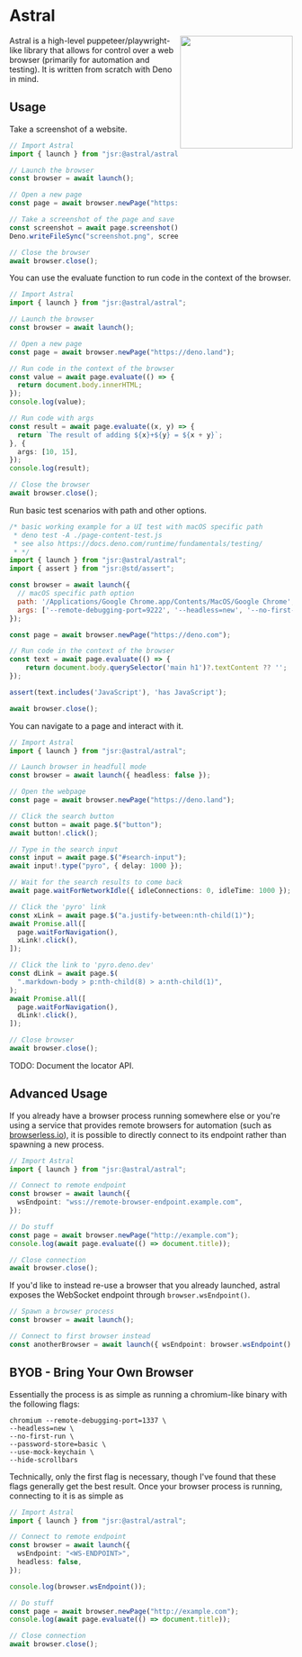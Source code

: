 # Astral

<img src="./docs/static/icon.png" height="200" width="200" align="right"/>

Astral is a high-level puppeteer/playwright-like library that allows for control
over a web browser (primarily for automation and testing). It is written from
scratch with Deno in mind.

## Usage

Take a screenshot of a website.

```ts
// Import Astral
import { launch } from "jsr:@astral/astral";

// Launch the browser
const browser = await launch();

// Open a new page
const page = await browser.newPage("https://deno.land");

// Take a screenshot of the page and save that to disk
const screenshot = await page.screenshot();
Deno.writeFileSync("screenshot.png", screenshot);

// Close the browser
await browser.close();
```

You can use the evaluate function to run code in the context of the browser.

```ts
// Import Astral
import { launch } from "jsr:@astral/astral";

// Launch the browser
const browser = await launch();

// Open a new page
const page = await browser.newPage("https://deno.land");

// Run code in the context of the browser
const value = await page.evaluate(() => {
  return document.body.innerHTML;
});
console.log(value);

// Run code with args
const result = await page.evaluate((x, y) => {
  return `The result of adding ${x}+${y} = ${x + y}`;
}, {
  args: [10, 15],
});
console.log(result);

// Close the browser
await browser.close();
```

Run basic test scenarios with path and other options.

```js
/* basic working example for a UI test with macOS specific path
 * deno test -A ./page-content-test.js
 * see also https://docs.deno.com/runtime/fundamentals/testing/
 * */
import { launch } from "jsr:@astral/astral";
import { assert } from "jsr:@std/assert";

const browser = await launch({
  // macOS specific path option
  path: '/Applications/Google Chrome.app/Contents/MacOS/Google Chrome',
  args: ['--remote-debugging-port=9222', '--headless=new', '--no-first-run', '--password-store=basic', '--use-mock-keychain', '--hide-scrollbars', '--no-sandbox']
});

const page = await browser.newPage("https://deno.com");

// Run code in the context of the browser
const text = await page.evaluate(() => {
	return document.body.querySelector('main h1')?.textContent ?? '';
});

assert(text.includes('JavaScript'), 'has JavaScript');

await browser.close();

```

You can navigate to a page and interact with it.

```ts
// Import Astral
import { launch } from "jsr:@astral/astral";

// Launch browser in headfull mode
const browser = await launch({ headless: false });

// Open the webpage
const page = await browser.newPage("https://deno.land");

// Click the search button
const button = await page.$("button");
await button!.click();

// Type in the search input
const input = await page.$("#search-input");
await input!.type("pyro", { delay: 1000 });

// Wait for the search results to come back
await page.waitForNetworkIdle({ idleConnections: 0, idleTime: 1000 });

// Click the 'pyro' link
const xLink = await page.$("a.justify-between:nth-child(1)");
await Promise.all([
  page.waitForNavigation(),
  xLink!.click(),
]);

// Click the link to 'pyro.deno.dev'
const dLink = await page.$(
  ".markdown-body > p:nth-child(8) > a:nth-child(1)",
);
await Promise.all([
  page.waitForNavigation(),
  dLink!.click(),
]);

// Close browser
await browser.close();
```

TODO: Document the locator API.

## Advanced Usage

If you already have a browser process running somewhere else or you're using a
service that provides remote browsers for automation (such as
[browserless.io](https://www.browserless.io/)), it is possible to directly
connect to its endpoint rather than spawning a new process.

```ts
// Import Astral
import { launch } from "jsr:@astral/astral";

// Connect to remote endpoint
const browser = await launch({
  wsEndpoint: "wss://remote-browser-endpoint.example.com",
});

// Do stuff
const page = await browser.newPage("http://example.com");
console.log(await page.evaluate(() => document.title));

// Close connection
await browser.close();
```

If you'd like to instead re-use a browser that you already launched, astral
exposes the WebSocket endpoint through `browser.wsEndpoint()`.

```ts
// Spawn a browser process
const browser = await launch();

// Connect to first browser instead
const anotherBrowser = await launch({ wsEndpoint: browser.wsEndpoint() });
```

## BYOB - Bring Your Own Browser

Essentially the process is as simple as running a chromium-like binary with the
following flags:

```
chromium --remote-debugging-port=1337 \
--headless=new \
--no-first-run \
--password-store=basic \
--use-mock-keychain \
--hide-scrollbars
```

Technically, only the first flag is necessary, though I've found that these
flags generally get the best result. Once your browser process is running,
connecting to it is as simple as

```typescript
// Import Astral
import { launch } from "jsr:@astral/astral";

// Connect to remote endpoint
const browser = await launch({
  wsEndpoint: "<WS-ENDPOINT>",
  headless: false,
});

console.log(browser.wsEndpoint());

// Do stuff
const page = await browser.newPage("http://example.com");
console.log(await page.evaluate(() => document.title));

// Close connection
await browser.close();
```
